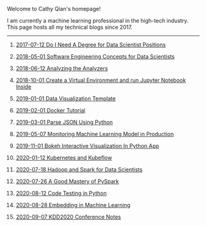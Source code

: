 Welcome to Cathy Qian's homepage!

I am currently a machine learning professional in the high-tech industry. This page hosts all my technical blogs since 2017. 

--------------------------------------------------------------------------------------------------------------------
1. [2017-07-12 Do I Need A Degree for Data Scientist Positions](/blogs/2017-07-12-Do_I_Need_A_Degree_for_Data_Scientist_Positions.md)

2. [2018-05-01 Software Engineering Concepts for Data Scientists](/blogs/2018-05-01-Software%20Engineering%20Concepts%20for%20Data%20Scientist.MD)

3. [2018-06-12 Analyzing the Analyzers](/blogs/2018-06-12-Analyzing_the_Analyzers.md)

4. [2018-10-01 Create a Virtual Environment and run Jupyter Notebook Inside](/blogs/2018-10-01-Create%20a%20Virtual%20Environment%20and%20run%20Jupyter%20Notebook%20Inside.MD)

5. [2019-01-01 Data Visualization Template](/blogs/2019-01-01-DataVisualization_template.ipynb) 

6. [2019-02-01 Docker Tutorial](/blogs/2019-02-01-Docker%20Tutorial.md)

7. [2019-03-01 Parse JSON Using Python](/blogs/2019-03-01-Parse_JSON_Using_Python.ipynb)

8. [2019-05-07 Monitoring Machine Learning Model in Production](/blogs/2019-05-07%20Monitoring%20Machine%20Learning%20Model%20in%20Production%20.md)

9. [2019-11-01 Bokeh Interactive Visualization In Python App](/blogs/2019-11-01-Bokeh%20Interactive%20Visualization%20In%20Python%20App.MD)

10. [2020-01-12 Kubernetes and Kubeflow](/blogs/2020-01-12-Kubernetes%20and%20Kubeflow.md)

11. [2020-07-18 Hadoop and Spark for Data Scientists](/blogs/2020-07-18-Hadoop%20and%20Spark_for_Data_Scientists.md)

12. [2020-07-26 A Good Mastery of PySpark](/blogs/2020-07-26-A%20Good%20Mastery%20of%20PySpark.md)

13. [2020-08-12 Code Testing in Python](/blogs/2020-08-12-Code%20Testing%20in%20Python.md)

14. [2020-08-28 Embedding in Machine Learning](/blogs/2020-08-27-Embedding%20in%20Machine%20Learning.md)

15. [2020-09-07 KDD2020 Conference Notes](/blogs/2020-09-07%20KDD2020%20Conference%20Notes.md)
